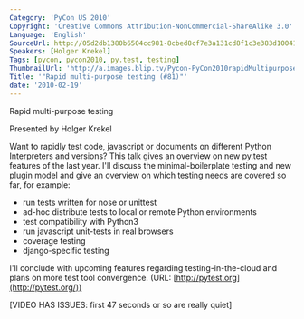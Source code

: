 ```yaml
---
Category: 'PyCon US 2010'
Copyright: 'Creative Commons Attribution-NonCommercial-ShareAlike 3.0'
Language: 'English'
SourceUrl: http://05d2db1380b6504cc981-8cbed8cf7e3a131cd8f1c3e383d10041.r93.cf2.rackcdn.com/pycon-us-2010/243_rapid-multi-purpose-testing-81.m4v
Speakers: [Holger Krekel]
Tags: [pycon, pycon2010, py.test, testing]
ThumbnailUrl: 'http://a.images.blip.tv/Pycon-PyCon2010rapidMultipurposeTesting81761-297.jpg'
Title: '"Rapid multi-purpose testing (#81)"'
date: '2010-02-19'
---
```

Rapid multi-purpose testing

Presented by Holger Krekel

Want to rapidly test code, javascript or documents on different Python
Interpreters and versions? This talk gives an overview on new py.test features
of the last year. I'll discuss the minimal-boilerplate testing and new plugin
model and give an overview on which testing needs are covered so far, for
example:

  * run tests written for nose or unittest 
  * ad-hoc distribute tests to local or remote Python environments 
  * test compatibility with Python3 
  * run javascript unit-tests in real browsers 
  * coverage testing 
  * django-specific testing 

I'll conclude with upcoming features regarding testing-in-the-cloud and plans
on more test tool convergence. (URL: [http://pytest.org](http://pytest.org/))

[VIDEO HAS ISSUES: first 47 seconds or so are really quiet]

